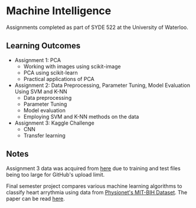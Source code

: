 # Machine Intelligence
Assignments completed as part of SYDE 522 at the University of Waterloo.

## Learning Outcomes
* Assignment 1: PCA 
    * Working with images using scikit-image
    * PCA using scikit-learn
    * Practical applications of PCA
* Assignment 2: Data Preprocessing, Parameter Tuning, Model Evaluation Using SVM and K-NN
    * Data preprocessing
    * Parameter Tuning
    * Model evaluation
    * Employing SVM and K-NN methods on the data
* Assignment 3: Kaggle Challenge
    * CNN
    * Transfer learning

## Notes
Assignment 3 data was acquired from [here](https://www.kaggle.com/c/syde522) due to training and test files being too large for GitHub's upload limit.

Final semester project compares various machine learning algorithms to classify heart arrythmia using data from [Physionet's MIT-BIH Dataset](https://physionet.org/content/mitdb/1.0.0/). The paper can be read [here](PAPER).